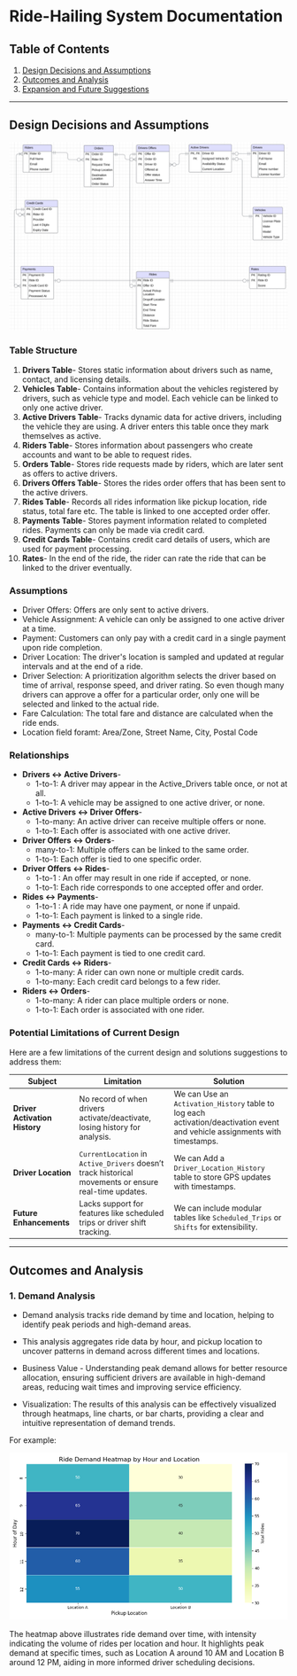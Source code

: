 
# Ride-Hailing System Documentation

## Table of Contents

1. [Design Decisions and Assumptions](https://github.com/Brit771/Data-Model-Design-Assignment/blob/main/documentation.md#design-decisions-and-assumptions)
2. [Outcomes and Analysis](https://github.com/Brit771/Data-Model-Design-Assignment/blob/main/documentation.md#outcomes-and-analysis)
3. [Expansion and Future Suggestions](https://github.com/Brit771/Data-Model-Design-Assignment/blob/main/documentation.md#expansion-and-future-suggestions)

---

## Design Decisions and Assumptions

![alt text](ER_diagram.png)

### Table Structure

1. **Drivers Table**- Stores static information about drivers such as name, contact, and licensing details.
2. **Vehicles Table**- Contains information about the vehicles registered by drivers, such as vehicle type and model. Each vehicle can be linked to only one active driver.
3. **Active Drivers Table**- Tracks dynamic data for active drivers, including the vehicle they are using. A driver enters this table once they mark themselves as active.
4. **Riders Table**- Stores information about passengers who create accounts and want to be able to request rides.
5. **Orders Table**- Stores ride requests made by riders, which are later sent as offers to active drivers.
6. **Drivers Offers Table**- Stores the rides order offers that has been sent to the active drivers.
7. **Rides Table**- Records all rides information like  pickup location, ride status, total fare etc. The table is linked to one accepted order offer.
8. **Payments Table**- Stores payment information related to completed rides. Payments can only be made via credit card.
9. **Credit Cards Table**- Contains credit card details of users, which are used for payment processing.
10. **Rates**- In the end of the ride, the rider can rate the ride that can be linked to the driver eventually.

### Assumptions

- Driver Offers: Offers are only sent to active drivers.
- Vehicle Assignment: A vehicle can only be assigned to one active driver at a time.
- Payment: Customers can only pay with a credit card in a single payment upon ride completion.
- Driver Location: The driver's location is sampled and updated at regular intervals and at the end of a ride.
- Driver Selection: A prioritization algorithm selects the driver based on time of arrival, response speed, and driver rating. So even though many drivers can approve a offer for a particular order, only one will be selected and linked to the actual ride.
- Fare Calculation: The total fare and distance are calculated when the ride ends.
- Location field foramt: Area/Zone, Street Name, City, Postal Code

### Relationships

- **Drivers ↔ Active Drivers**-
    - 1-to-1: A driver may appear in the Active_Drivers table once, or not at all.
    - 1-to-1: A vehicle may be assigned to one active driver, or none.
- **Active Drivers ↔ Driver Offers**-
    - 1-to-many: An active driver can receive multiple offers or none.
    - 1-to-1: Each offer is associated with one active driver.
- **Driver Offers ↔ Orders**-
    - many-to-1: Multiple offers can be linked to the same order.
    - 1-to-1: Each offer is tied to one specific order.
- **Driver Offers ↔ Rides**-
    - 1-to-1 : An offer may result in one ride if accepted, or none.
    - 1-to-1: Each ride corresponds to one accepted offer and order.
- **Rides ↔ Payments**-
    - 1-to-1 : A ride may have one payment, or none if unpaid.
    - 1-to-1: Each payment is linked to a single ride.
- **Payments ↔ Credit Cards**-
    - many-to-1: Multiple payments can be processed by the same credit card.
    - 1-to-1: Each payment is tied to one credit card.
- **Credit Cards ↔ Riders**-
    - 1-to-many: A rider can own none or multiple credit cards.
    - 1-to-many: Each credit card belongs to a few rider.
- **Riders ↔ Orders**-
    - 1-to-many: A rider can place multiple orders or none.
    - 1-to-1: Each order is associated with one rider.

### Potential Limitations of Current Design

Here are a few limitations of the current design and solutions suggestions to address them:

| **Subject**                   | **Limitation**                                                                                      | **Solution**                                                                                             |
|-------------------------------|------------------------------------------------------------------------------------------------------|----------------------------------------------------------------------------------------------------------|
| **Driver Activation History** | No record of when drivers activate/deactivate, losing history for analysis.                        | We can Use an `Activation_History` table to log each activation/deactivation event and vehicle assignments with timestamps.             |
| **Driver Location**           | `CurrentLocation` in `Active_Drivers` doesn’t track historical movements or ensure real-time updates. | We can Add a `Driver_Location_History` table to store GPS updates with timestamps.                              |
| **Future Enhancements**       | Lacks support for features like scheduled trips or driver shift tracking.                          | We can include modular tables like `Scheduled_Trips` or `Shifts` for extensibility.

---

## Outcomes and Analysis

### 1. **Demand Analysis**

- Demand analysis tracks ride demand by time and location, helping to identify peak periods and high-demand areas.

- This analysis aggregates ride data by hour, and pickup location to uncover patterns in demand across different times and locations.

- Business Value - Understanding peak demand allows for better resource allocation, ensuring sufficient drivers are available in high-demand areas, reducing wait times and improving service efficiency.

- Visualization: The results of this analysis can be effectively visualized through heatmaps, line charts, or bar charts, providing a clear and intuitive representation of demand trends.

For example:

![alt text](assets/image-1.png)

The heatmap above illustrates ride demand over time, with intensity indicating the volume of rides per location and hour. It highlights peak demand at specific times, such as Location A around 10 AM and Location B around 12 PM, aiding in more informed driver scheduling decisions.